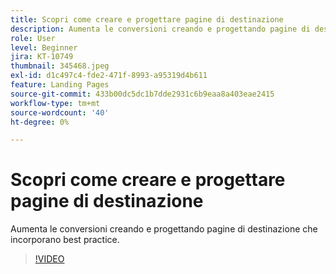```yaml
---
title: Scopri come creare e progettare pagine di destinazione
description: Aumenta le conversioni creando e progettando pagine di destinazione che incorporano best practice.
role: User
level: Beginner
jira: KT-10749
thumbnail: 345468.jpeg
exl-id: d1c497c4-fde2-471f-8993-a95319d4b611
feature: Landing Pages
source-git-commit: 433b00dc5dc1b7dde2931c6b9eaa8a403eae2415
workflow-type: tm+mt
source-wordcount: '40'
ht-degree: 0%

---
```


# Scopri come creare e progettare pagine di destinazione

Aumenta le conversioni creando e progettando pagine di destinazione che incorporano best practice.

>[!VIDEO](https://video.tv.adobe.com/v/345468/?quality=12&learn=on)
